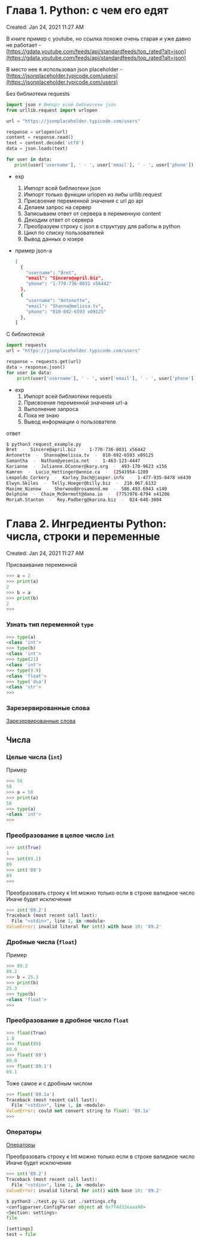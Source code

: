 # Глава 1. Python: с чем его едят

Created: Jan 24, 2021 11:27 AM

В книге пример с youtube, но ссылка похоже очень старая и уже давно не работает - [https://gdata.youtube.com/feeds/api/standardfeeds/top_rated?alt=json](https://gdata.youtube.com/feeds/api/standardfeeds/top_rated?alt=json)

В место нее я использовал json placeholder - [https://jsonplaceholder.typicode.com/users](https://jsonplaceholder.typicode.com/users)

Без библиотеки requests

```python
import json # Импорт всей библиотеки json
from urllib.request import urlopen

url = "https://jsonplaceholder.typicode.com/users"

response = urlopen(url)
content = response.read()
text = content.decode('utf8')
data = json.loads(text)

for user in data:
   print(user['username'], ' - ', user['email'], ' - ', user['phone'])
```

- exp
    1. Импорт всей библиотеки json
    2. Импорт только функции urlopen из либы urllib.request
    3. Присвоение переменной значения с url до api
    4. Делаем запрос на сервер
    5. Записываем ответ от сервера в переменную content
    6. Декодим ответ от сервера
    7. Преобразуем строку с json в структуру для работы в python
    8. Цикл по списку пользователей
    9. Вывод данных о юзере
- пример json-а

    ```bash
    [
      {
        "username": "Bret",
        "email": "Sincere@april.biz",
        "phone": "1-770-736-8031 x56442"
      },
      {
        "username": "Antonette",
        "email": "Shanna@melissa.tv",
        "phone": "010-692-6593 x09125"
      },
    ]
    ```

С библиотекой 

```python
import requests
url = "https://jsonplaceholder.typicode.com/users"

response = requests.get(url)
data = response.json()
for user in data:
    print(user['username'], ' - ', user['email'], ' - ', user['phone'])
```

- exp
    1. Импорт всей библиотеки requests
    2. Присвоение переменной значения url-а
    3. Выполнение запроса
    4. Пока не знаю
    5. Вывод информации о пользователе

ответ

```bash
$ python3 request_example.py 
Bret  -  Sincere@april.biz  -  1-770-736-8031 x56442
Antonette  -  Shanna@melissa.tv  -  010-692-6593 x09125
Samantha  -  Nathan@yesenia.net  -  1-463-123-4447
Karianne  -  Julianne.OConner@kory.org  -  493-170-9623 x156
Kamren  -  Lucio_Hettinger@annie.ca  -  (254)954-1289
Leopoldo_Corkery  -  Karley_Dach@jasper.info  -  1-477-935-8478 x6430
Elwyn.Skiles  -  Telly.Hoeger@billy.biz  -  210.067.6132
Maxime_Nienow  -  Sherwood@rosamond.me  -  586.493.6943 x140
Delphine  -  Chaim_McDermott@dana.io  -  (775)976-6794 x41206
Moriah.Stanton  -  Rey.Padberg@karina.biz  -  024-648-3804
```

# Глава 2. Ингредиенты Python: числа, строки и переменные

Created: Jan 24, 2021 11:27 AM

Присваивание переменной

```python
>>> a = 2
>>> print(a)
2
>>> b = a
>>> print(b)
2
>>>
```

### Узнать тип переменной `type`

```python
>>> type(a)
<class 'int'>
>>> type(b)
<class 'int'>
>>> type(21)
<class 'int'>
>>> type(9.9)
<class 'float'>
>>> type('dsa')
<class 'str'>
>>>
```

### Зарезервированные слова

[Зарезервированные слова](%D0%93%D0%BB%D0%B0%D0%B2%D0%B0%202%20%D0%98%D0%BD%D0%B3%D1%80%D0%B5%D0%B4%D0%B8%D0%B5%D0%BD%D1%82%D1%8B%20Python%20%D1%87%D0%B8%D1%81%D0%BB%D0%B0,%20%D1%81%D1%82%D1%80%D0%BE%D0%BA%D0%B8%20%D0%B8%20%D0%BF%D0%B5%D1%80%D0%B5%D0%BC%D0%B5%D0%BD%208afe12d8f91547609d0ec67bd923e1c9/%D0%97%D0%B0%D1%80%D0%B5%D0%B7%D0%B5%D1%80%D0%B2%D0%B8%D1%80%D0%BE%D0%B2%D0%B0%D0%BD%D0%BD%D1%8B%D0%B5%20%D1%81%D0%BB%D0%BE%D0%B2%D0%B0%200dd815cbd19f4ed2b7bef379b085bc63.md)

## Числа

### Целые числа (`int`)

Пример

```python
>>> 58
58
>>> a = 58
>>> print(a)
58
>>> type(a)
<class 'int'>
>>>
```

### Преобразование в целое число `int`

```python
>>> int(True)
1
>>> int(89.2)
89
>>> int('89')
89
>>>
```

Преобразовать строку к Int можно только если в строке валидное число
Иначе будет исключение

```python
>>> int('89.2')
Traceback (most recent call last):
  File "<stdin>", line 1, in <module>
ValueError: invalid literal for int() with base 10: '89.2'

```

### Дробные числа (`float`)

Пример

```python
>>> 89.2
89.2
>>> b = 25.3
>>> print(b)
25.3
>>> type(b)
<class 'float'>
>>>
```

### Преобразование в дробное число `float`

```python
>>> float(True)
1.0
>>> float(89)
89.0
>>> float('89')
89.0
>>> float('89.1')
89.1
```

Тоже самое и с дробным числом

```python
>>> float('89.1a')
Traceback (most recent call last):
  File "<stdin>", line 1, in <module>
ValueError: could not convert string to float: '89.1a'
>>>
```

### Операторы

[Операторы](%D0%93%D0%BB%D0%B0%D0%B2%D0%B0%202%20%D0%98%D0%BD%D0%B3%D1%80%D0%B5%D0%B4%D0%B8%D0%B5%D0%BD%D1%82%D1%8B%20Python%20%D1%87%D0%B8%D1%81%D0%BB%D0%B0,%20%D1%81%D1%82%D1%80%D0%BE%D0%BA%D0%B8%20%D0%B8%20%D0%BF%D0%B5%D1%80%D0%B5%D0%BC%D0%B5%D0%BD%208afe12d8f91547609d0ec67bd923e1c9/%D0%9E%D0%BF%D0%B5%D1%80%D0%B0%D1%82%D0%BE%D1%80%D1%8B%202067b892ceeb49fca2c051612b199c03.csv)


Преобразовать строку к Int можно только если в строке валидное число
Иначе будет исключение

```python
>>> int('89.2')
Traceback (most recent call last):
  File "<stdin>", line 1, in <module>
ValueError: invalid literal for int() with base 10: '89.2'

```


```python
$ python3 ./test.py && cat ./settings.cfg 
<configparser.ConfigParser object at 0x7f4d32eaaa90>
<Section: settings>
file

[settings]
test = file
```
